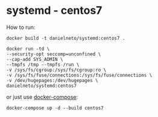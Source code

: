 # systemd - centos7

How to run:

```shell
docker build -t danielneto/systemd:centos7 .

docker run -td \
--security-opt seccomp=unconfined \
--cap-add SYS_ADMIN \
--tmpfs /tmp --tmpfs /run \
-v /sys/fs/cgroup:/sys/fs/cgroup:ro \
-v /sys/fs/fuse/connections:/sys/fs/fuse/connections \
-v /dev/hugepages:/dev/hugepages \
danielneto/systemd:centos7
```

or just use [docker-compose](https://docs.docker.com/compose/install/):

```shell
docker-compose up -d --build centos7
```
